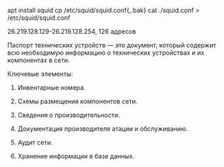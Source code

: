 apt install squid
cp /etc/squid/squid.conf{,.bak}
cat ./squid.conf > /etc/squid/squid.conf

26.219.128.129-26.219.128.254, 126 адресов

Паспорт технических устройств — это документ, который содержит всю необходимую информацию о технических устройствах и их компонентах в сети. 

Ключевые элементы:

1. Инвентарные номера.
    
2. Схемы размещения компонентов сети. 
    
3. Сведения о производительности.
    
4. Документация производителя атации и обслуживанию.
    
5. Аудит сети.
    
6. Хранение информации в базе данных.
